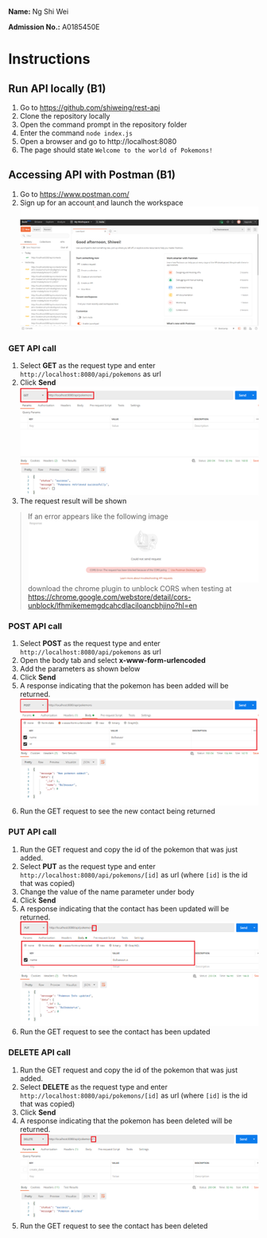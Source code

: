 **Name:** Ng Shi Wei

**Admission No.:** A0185450E

# Instructions
## Run API locally (B1)
1. Go to https://github.com/shiweing/rest-api
1. Clone the repository locally
1. Open the command prompt in the repository folder
1. Enter the command `node index.js`
1. Open a browser and go to http://localhost:8080
1. The page should state `Welcome to the world of Pokemons!`

## Accessing API with Postman (B1)
1. Go to https://www.postman.com/
1. Sign up for an account and launch the workspace
![Image of Postman](images/postman.png)

### **GET** API call
1. Select **GET** as the request type and enter `http://localhost:8080/api/pokemons` as url
1. Click **Send**
![Image of GET request](images/get-request.png)
1. The request result will be shown

> If an error appears like the following image ![Image of CORS error](images/cors-error.png) download the chrome plugin to unblock CORS when testing at https://chrome.google.com/webstore/detail/cors-unblock/lfhmikememgdcahcdlaciloancbhjino?hl=en

### **POST** API call
1. Select **POST** as the request type and enter `http://localhost:8080/api/pokemons` as url
1. Open the body tab and select **x-www-form-urlencoded**
1. Add the parameters as shown below
1. Click **Send**
1. A response indicating that the pokemon has been added will be returned.
![Image of POST request](images/post-request.png)
1. Run the GET request to see the new contact being returned

### **PUT** API call
1. Run the GET request and copy the id of the pokemon that was just added.
1. Select **PUT** as the request type and enter `http://localhost:8080/api/pokemons/[id]` as url (where `[id]` is the id that was copied)
1. Change the value of the name parameter under body
1. Click **Send**
1. A response indicating that the contact has been updated will be returned.
![Image of PUT request](images/put-request.png)
1. Run the GET request to see the contact has been updated

### **DELETE** API call
1. Run the GET request and copy the id of the pokemon that was just added.
1. Select **DELETE** as the request type and enter `http://localhost:8080/api/pokemons/[id]` as url (where `[id]` is the id that was copied)
1. Click **Send**
1. A response indicating that the pokemon has been deleted will be returned.
![Image of DELETE request](images/delete-request.png)
1. Run the GET request to see the contact has been deleted